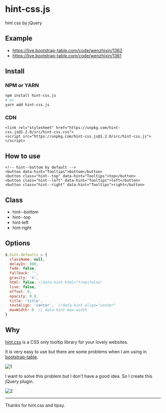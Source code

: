# hint-css.js

hint css by jQuery

## Example

* https://live.bootstrap-table.com/code/wenzhixin/1362
* https://live.bootstrap-table.com/code/wenzhixin/1361

## Install

### NPM or YARN

```bash
npm install hint-css.js
# or
yarn add hint-css.js
```

### CDN

```
<link rel="stylesheet" href="https://unpkg.com/hint-css.js@1.2.0/src/hint-css.css">
<script src="https://unpkg.com/hint-css.js@1.2.0/src/hint-css.js"></script>
```

## How to use

```
<!-- hint--bottom by default -->
<button data-hint="Tooltips">bottom</button>
<button class="hint--top" data-hint="Tooltips">top</button>
<button class="hint--left" data-hint="Tooltips">left</button>
<button class="hint--right" data-hint="Tooltips">right</button>
```

## Class

* hint--bottom
* hint--top
* hint-left
* hint-right

## Options

```js
$.hint.defaults = {
  className: null,
  delayIn: 800,
  fade: false,
  fallback: '',
  gravity: 'n',
  html: false, //data-hint-html="true|false"
  live: false,
  offset: 0,
  opacity: 0.8,
  title: 'title',
  textAlign: 'center',  //data-hint-align="center"
  maxWidth: 0  // data-hint-max-width
}
```

## Why

[hint.css](https://github.com/chinchang/hint.css) is a CSS only tooltip library for your lovely websites.

It is very easy to use but there are some problems when I am using in [bootstrap-table](https://github.com/wenzhixin/bootstrap-table).

![1](https://cloud.githubusercontent.com/assets/2117018/14975830/53603806-1138-11e6-869a-a9c3233367d0.png)

I want to solve this problem but I don't have a good idea. So I create this jQuery plugin.

![2](https://cloud.githubusercontent.com/assets/2117018/14975833/54a6bc6c-1138-11e6-9826-cb81bdfc11a2.png)

---

Thanks for hint.css and tipsy.
